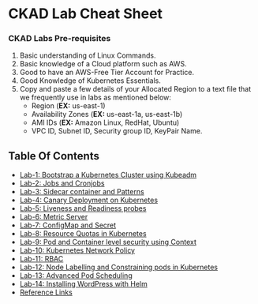 
# CKAD Lab Cheat Sheet

### CKAD Labs Pre-requisites
1. Basic understanding of Linux Commands.
2. Basic knowledge of a Cloud platform such as AWS.
3. Good to have an AWS-Free Tier Account for Practice.
4. Good Knowledge of Kubernetes Essentials.
5. Copy and paste a few details of your Allocated Region to a text file that we frequently use in labs as mentioned below:
     - Region (**EX:** us-east-1)
     - Availability Zones (**EX:** us-east-1a, us-east-1b)
     - AMI IDs (**EX:** Amazon Linux, RedHat, Ubuntu)
     - VPC ID, Subnet ID, Security group ID, KeyPair Name.

## Table Of Contents
* [Lab-1: Bootstrap a Kubernetes Cluster using Kubeadm](https://github.com/Mehar-Nafis/CKAD/blob/main/Bootstrap%20a%20Kubernetes%20Cluster%20using%20Kubeadm.md)
* [Lab-2: Jobs and Cronjobs](https://github.com/Mehar-Nafis/CKAD/blob/main/Jobs%20and%20Cronjobs.md)
* [Lab-3: Sidecar container and Patterns](https://github.com/Mehar-Nafis/CKAD/blob/main/Sidecar%20container%20and%20Patterns.md)
* [Lab-4: Canary Deployment on Kubernetes](https://github.com/Mehar-Nafis/CKAD/blob/main/Canary%20Deployment%20on%20Kubernetes.md)
* [Lab-5: Liveness and Readiness probes](https://github.com/Mehar-Nafis/CKAD/blob/main/Liveness%20and%20Readiness%20probes.md)
* [Lab-6: Metric Server](https://github.com/Mehar-Nafis/CKAD/blob/main/Metric%20Server.md)
* [Lab-7: ConfigMap and Secret](https://github.com/Mehar-Nafis/CKAD/blob/main/ConfigMap%20and%20Secret.md)
* [Lab-8: Resource Quotas in Kubernetes](https://github.com/Mehar-Nafis/CKAD/blob/main/Resource%20Quotas%20in%20Kubernetes.md)
* [Lab-9: Pod and Container level security using Context](https://github.com/Mehar-Nafis/CKAD/blob/main/Pod%20and%20Container%20level%20security%20using%20Context.md)
* [Lab-10: Kubernetes Network Policy](https://github.com/Mehar-Nafis/CKAD/blob/main/Kubernetes%20Network%20Policy.md)
* [Lab-11: RBAC](https://github.com/Mehar-Nafis/CKAD/blob/main/RBAC.md)
* [Lab-12: Node Labelling and Constraining pods in Kubernetes](https://github.com/Mehar-Nafis/CKAD/blob/main/Node%20Labelling%20and%20Constraining%20pods%20in%20Kubernetes.md)
* [Lab-13: Advanced Pod Scheduling](https://github.com/Mehar-Nafis/CKAD/blob/main/Advanced%20Pod%20Scheduling.md)
* [Lab-14: Installing WordPress with Helm](https://github.com/Mehar-Nafis/CKAD/blob/main/Installing%20WordPress%20with%20Helm.md)
* [Reference Links](https://github.com/Mehar-Nafis/CKAD/blob/main/Reference%20Links.md)
